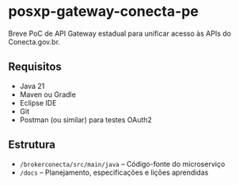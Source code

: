 # posxp-gateway-conecta-pe

Breve PoC de API Gateway estadual para unificar acesso às APIs do Conecta.gov.br.

## Requisitos
- Java 21
- Maven ou Gradle
- Eclipse IDE
- Git
- Postman (ou similar) para testes OAuth2

## Estrutura
- `/brokerconecta/src/main/java` – Código-fonte do microserviço
- `/docs` – Planejamento, especificações e lições aprendidas


